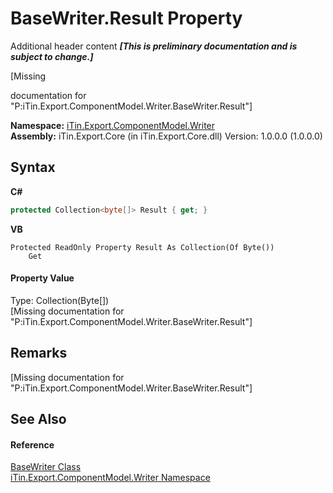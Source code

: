 # BaseWriter.Result Property 
Additional header content _**\[This is preliminary documentation and is subject to change.\]**_

\[Missing <summary> documentation for "P:iTin.Export.ComponentModel.Writer.BaseWriter.Result"\]

**Namespace:**&nbsp;<a href="37973b78-6b66-1218-9d7d-14680ab2aeda">iTin.Export.ComponentModel.Writer</a><br />**Assembly:**&nbsp;iTin.Export.Core (in iTin.Export.Core.dll) Version: 1.0.0.0 (1.0.0.0)

## Syntax

**C#**<br />
``` C#
protected Collection<byte[]> Result { get; }
```

**VB**<br />
``` VB
Protected ReadOnly Property Result As Collection(Of Byte())
	Get
```


#### Property Value
Type: Collection(Byte[])<br />\[Missing <value> documentation for "P:iTin.Export.ComponentModel.Writer.BaseWriter.Result"\]

## Remarks
\[Missing <remarks> documentation for "P:iTin.Export.ComponentModel.Writer.BaseWriter.Result"\]

## See Also


#### Reference
<a href="622c2a74-37fd-6371-50a4-4fb71f92c4b0">BaseWriter Class</a><br /><a href="37973b78-6b66-1218-9d7d-14680ab2aeda">iTin.Export.ComponentModel.Writer Namespace</a><br />